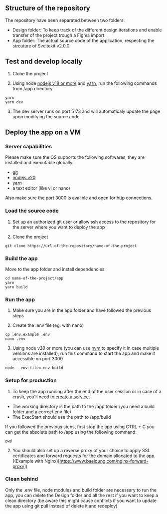 ## Structure of the repository

The repository have been separated between two folders:
* Design folder: To keep track of the different design iterations and enable transfer of the project trough a Figma import
* App folder: The actual source code of the application, respecting the strcuture of Sveltekit v2.0.0

## Test and develop locally
1. Clone the project

2. Using node [nodejs v18 or more](https://nodejs.org) and [yarn](https://yarnpkg.com/), run the following commands from /app directory
```
yarn
yarn dev
```

3. The dev server runs on port 5173 and will automaticaly update the page upon modifying the source code.


## Deploy the app on a VM

### Server capabilities

Please make sure the OS supports the following softwares, they are installed and executable globally.
* [git](https://git-scm.com/)
* [nodejs v20](https://nodejs.org)
* [yarn](https://yarnpkg.com/)
* a text editor (like vi or nano)

Also make sure the port 3000 is availble and open for http connections.

### Load the source code

1. Set up an authorized git user or allow ssh access to the repository for the server where you want to deploy the app

2. Clone the project
```
git clone https://url-of-the-repository/name-of-the-project 
```

### Build the app
Move to the app folder and install dependencies
```
cd name-of-the-project/app
yarn
yarn build
```

### Run the app
1. Make sure you are in the app folder and have followed the previous steps

2. Create the .env file (eg: with nano)
```
cp .env.example .env
nano .env
```

3. Using node v20 or more (you can use [nvm](https://github.com/nvm-sh/nvm) to specify it in case multiple versions are installed), run this command to start the app and make it accessible on port 3000
```
node --env-file=.env build
```


### Setup for production
1. To keep the app running after the end of the user session or in case of a crash, you'll need to [create a service](https://medium.com/@lnsolutionsee/how-to-install-and-automatically-run-a-node-js-app-with-systemd-29a610b0bd35).

* The working directory is the path to the /app folder (you need a build folder and a correct.env file)
* The ExecStart should use the path to /app/build

If you followed the previous steps, first stop the app using CTRL + C you can get the absolute path to /app using the following command:
```
pwd
```

2. You should also set up a reverse proxy of your choice to apply SSL certificates and forward requests for the domain allocated to the app. ((Example with Nginx)[https://www.baeldung.com/nginx-forward-proxy])


### Clean behind
Only the .env file, node modules and build folder are necessary to run the app, you can delete the Design folder and all the rest if you want to keep a clean directory (be aware this might cause conflicts if you want to update the app using git pull instead of delete it and redeploy)







